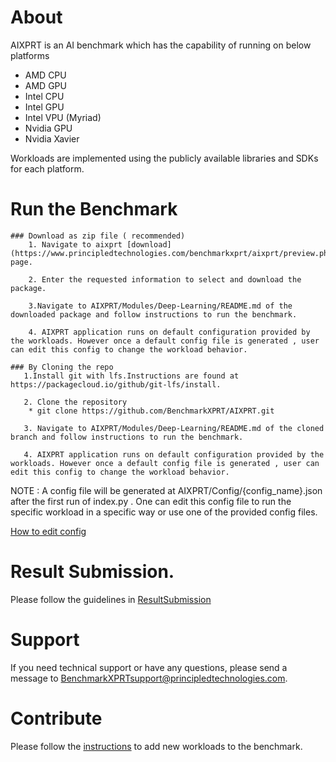 # About

AIXPRT is an AI benchmark which has the capability of running on below platforms  
* AMD CPU
* AMD GPU
* Intel CPU
* Intel GPU
* Intel VPU (Myriad)
* Nvidia GPU
* Nvidia Xavier

Workloads are implemented using the publicly available libraries and SDKs for each platform.

# Run the Benchmark
    ### Download as zip file ( recommended)
        1. Navigate to aixprt [download](https://www.principledtechnologies.com/benchmarkxprt/aixprt/preview.php) page.
        
        2. Enter the requested information to select and download the package. 
        
        3.Navigate to AIXPRT/Modules/Deep-Learning/README.md of the downloaded package and follow instructions to run the benchmark.
        
        4. AIXPRT application runs on default configuration provided by the workloads. However once a default config file is generated , user can edit this config to change the workload behavior.
        
    ### By Cloning the repo 
       1.Install git with lfs.Instructions are found at https://packagecloud.io/github/git-lfs/install.
    
       2. Clone the repository 
        * git clone https://github.com/BenchmarkXPRT/AIXPRT.git
    
       3. Navigate to AIXPRT/Modules/Deep-Learning/README.md of the cloned branch and follow instructions to run the benchmark.
    
       4. AIXPRT application runs on default configuration provided by the workloads. However once a default config file is generated , user can edit this config to change the workload behavior.
    
    
NOTE : A config file will be generated at AIXPRT/Config/{config_name}.json after the first run of index.py . One can edit this config file to run the specific workload in a specific way or use one of the provided config files. 

[How to edit config](https://github.com/BenchmarkXPRT/AIXPRT/blob/master/Tensorflow/AIXPRT/EditConfig.md)

# Result Submission. 
Please follow the guidelines in [ResultSubmission](https://github.com/BenchmarkXPRT/AIXPRT/blob/master/Tensorflow/AIXPRT/ResultSubmission.md)

# Support
If you need technical support or have any questions, please send a message to BenchmarkXPRTsupport@principledtechnologies.com.

# Contribute
Please follow the [instructions](https://github.com/BenchmarkXPRT/AIXPRT/blob/master/Tensorflow/AIXPRT/Add_Edit_Workload.md) to add new workloads to the benchmark.
